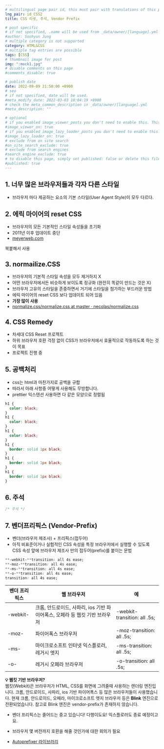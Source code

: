 ```yaml
---
# multilingual page pair id, this must pair with translations of this page. (This name must be unique)
lng_pair: id_CSS2
title: CSS 리셋, 주석, Vendor Prefix

# post specific
# if not specified, .name will be used from _data/owner/[language].yml
#author: Soohyun Jung
# multiple category is not supported
category: HTML&CSS
# multiple tag entries are possible
tags: [CSS]
# thumbnail image for post
img: ":mock1.jpg"
# disable comments on this page
#comments_disable: true

# publish date
date: 2022-09-09 21:50:00 +0900
# seo
# if not specified, date will be used.
#meta_modify_date: 2022-03-03 10:04:19 +0900
# check the meta_common_description in _data/owner/[language].yml
#meta_description: ""

# optional
# if you enabled image_viewer_posts you don't need to enable this. This is only if image_viewer_posts = false
#image_viewer_on: true
# if you enabled image_lazy_loader_posts you don't need to enable this. This is only if image_lazy_loader_posts = false
#image_lazy_loader_on: true
# exclude from on site search
#on_site_search_exclude: true
# exclude from search engines
#search_engine_exclude: true
# to disable this page, simply set published: false or delete this file
#published: true
---
```


## 1. 너무 많은 브라우저들과 각자 다른 스타일

- 브라우저 마다 제공하는 요소의 기본 스타일(User Agent Style)이 모두 다르다.

## 2. 에릭 마이어의 reset CSS

- 브라우저의 모든 기본적인 스타일 속성들을 초기화
- 2011년 이후 업데이트 중단
- [meyerweb.com](https://meyerweb.com/eric/tools/css/reset/)

복붙해서 사용

## 3. normailize.CSS

- 브라우저의 기본적 스타일 속성을 모두 제거하지 X
- 어떤 브라우저에서든 비슷하게 보이도록 정규화 (완전히 똑같이 만드는 것은 X)
- 브라우저 고유의 스타일을 존중하면서 거기에 스타일을 첨가하는 부드러운 방법
- 에릭 마이어의 reset CSS 보다 업데이트 되어 있음
- **가장 많이 사용**
- [normalize.css/normalize.css at master · necolas/normalize.css](https://github.com/necolas/normalize.css/blob/master/normalize.css)

## 4. CSS Remedy

- 차세대 CSS Reset 프로젝트
- 하위 브라우저 호환 걱정 없이 CSS가 브라우저에서 효율적으로 작동하도록 하는 것이 목표
- 프로젝트 진행 중

## 5. 공백처리

- css는 html과 마찬가지로 공백을 규합
- 따라서 아래 사항중 어떻게 사용해도 무방합니다.
- prettier 익스텐션 사용하면 다 같은 모양으로 정렬됨

```css
h1 {
  color: black;
}
h1 {
  color: black;
}
h1 {
  color: black;
}
h1 {
  border: solid 1px black;
}
h1 {
  border: solid 1px black;
}
h1 {
  border: solid 1px black;
}
```

## 6. 주석

```css
/* 주석 */
```

## 7. 벤더프리픽스 (**Vendor-Prefix**)

- 벤더(브라우저 제조사) + 프리픽스(접두어)
- 아직 비표준이거나 실험적인 CSS 속성을 특정 브라우저에서 실행할 수 있도록 CSS 속성 앞에 브라우저 제조사 만의 접두어(prefix)를 붙이는 문법

```css
**-webkit-**transition: all 4s ease;
**-moz-**transition: all 4s ease;
**-ms-**transition: all 4s ease;
**-o-**transition: all 4s ease;
transition: all 4s ease;
```

| 벤더 프리픽스 | 웹 브라우저                                                                 | 예                           |
| ------------- | --------------------------------------------------------------------------- | ---------------------------- |
| -webkit-      | 크롬, 안드로이드, 사파리, ios 기반 파이어폭스, 오페라 등 웹킷 기반 브라우저 | -webkit-transition: all .5s; |
| -moz-         | 파이어폭스 브라우저                                                         | -moz-transition: all .5s;    |
| -ms-          | 마이크로소프트 인터넷 익스플로러, 레거시 엣지                               | -ms-transition: all .5s;     |
| -o-           | 레거시 오페라 브라우저                                                      | -o-transition: all .5s;      |

<aside>
<strong>💡 웹킷 기반 브라우저?</strong><br>
웹킷(Webkit)은 브라우저가 HTML, CSS를 화면에 그려줄때 사용하는 렌더링 엔진입니다.
크롬, 안드로이드, 사파리, ios 기반 파이어폭스 등 많은 브라우저들이 사용했습니다. 
현재 크롬, 안드로이드, 오페라, 마이크로소프트 엣지 브라우저 등은 <strong>Blink</strong> 엔진으로 전환되었습니다. 
참고로 Blink 엔진은 vendor-prefix가 존재하지 않습니다.

</aside>

- 벤더 프리픽스는 줄어드는 중고 있습니다! 다행이도요! 익스플로러도 종료 예정이고요.
- 브라우저 몇 버전까지 호환을 해줄 것인가에 대한 회의가 필요

- [Autoprefixer 라이브러리](https://autoprefixer.github.io/)
